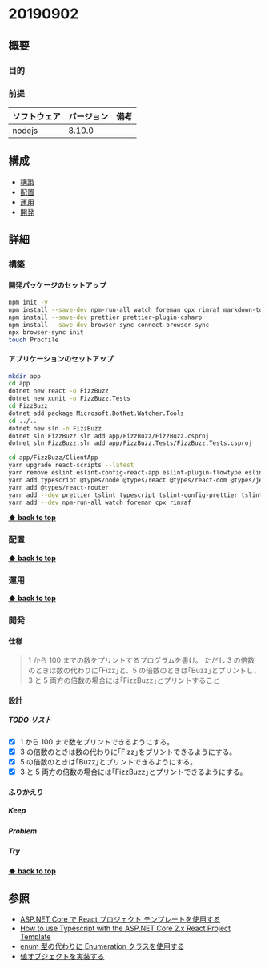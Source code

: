 # 20190902

## 概要

### 目的

### 前提

| ソフトウェア   | バージョン | 備考 |
| :------------- | :--------- | :--- |
| nodejs         | 8.10.0     |      |

## 構成

- [構築](#構築)
- [配置](#配置)
- [運用](#運用)
- [開発](#開発)

## 詳細

### 構築

#### 開発パッケージのセットアップ

```bash
npm init -y
npm install --save-dev npm-run-all watch foreman cpx rimraf markdown-to-html
npm install --save-dev prettier prettier-plugin-csharp
npm install --save-dev browser-sync connect-browser-sync
npx browser-sync init
touch Procfile
```

#### アプリケーションのセットアップ

```bash
mkdir app
cd app
dotnet new react -o FizzBuzz 
dotnet new xunit -o FizzBuzz.Tests
cd FizzBuzz
dotnet add package Microsoft.DotNet.Watcher.Tools
cd ../..
dotnet new sln -n FizzBuzz
dotnet sln FizzBuzz.sln add app/FizzBuzz/FizzBuzz.csproj 
dotnet sln FizzBuzz.sln add app/FizzBuzz.Tests/FizzBuzz.Tests.csproj
```

```bash
cd app/FizzBuzz/ClientApp
yarn upgrade react-scripts --latest
yarn remove eslint eslint-config-react-app eslint-plugin-flowtype eslint-plugin-import eslint-plugin-jsx-a11y eslint-plugin-react babel-eslint
yarn add typescript @types/node @types/react @types/react-dom @types/jest
yarn add @types/react-router
yarn add --dev prettier tslint typescript tslint-config-prettier tslint-plugin-prettier
yarn add --dev npm-run-all watch foreman cpx rimraf
```
**[⬆ back to top](#構成)**

### 配置

**[⬆ back to top](#構成)**

### 運用

**[⬆ back to top](#構成)**

### 開発

#### 仕様

> 1 から 100 までの数をプリントするプログラムを書け。
> ただし 3 の倍数のときは数の代わりに｢Fizz｣と、5 の倍数のときは｢Buzz｣とプリントし、3 と 5 両方の倍数の場合には｢FizzBuzz｣とプリントすること

#### 設計

##### TODO リスト

- [x] 1 から 100 まで数をプリントできるようにする。
- [x] 3 の倍数のときは数の代わりに｢Fizz｣をプリントできるようにする。
- [x] 5 の倍数のときは｢Buzz｣とプリントできるようにする。
- [x] 3 と 5 両方の倍数の場合には｢FizzBuzz｣とプリントできるようにする。

#### ふりかえり

##### Keep

##### Problem

##### Try

**[⬆ back to top](#構成)**

## 参照
- [ASP.NET Core で React プロジェクト テンプレートを使用する](https://docs.microsoft.com/ja-jp/aspnet/core/client-side/spa/react?view=aspnetcore-2.2&tabs=visual-studio)
- [How to use Typescript with the ASP.NET Core 2.x React Project Template](https://jonhilton.net/new-aspnet-core-react-project/)
- [enum 型の代わりに Enumeration クラスを使用する](https://docs.microsoft.com/ja-jp/dotnet/architecture/microservices/microservice-ddd-cqrs-patterns/enumeration-classes-over-enum-types)
- [値オブジェクトを実装する](https://docs.microsoft.com/ja-jp/dotnet/architecture/microservices/microservice-ddd-cqrs-patterns/implement-value-objects})